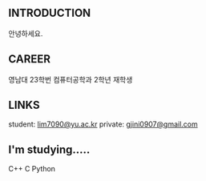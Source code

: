 ## INTRODUCTION
안녕하세요.

## CAREER
영남대 23학번 컴퓨터공학과 2학년 재학생

## LINKS
student: lim7090@yu.ac.kr
private: gjini0907@gmail.com

## I'm studying.....
C++
C
Python


<!--
**Lim-09/Lim-09** is a ✨ _special_ ✨ repository because its `README.md` (this file) appears on your GitHub profile.

Here are some ideas to get you started:

- 🔭 I’m currently working on ...
- 🌱 I’m currently learning ...
- 👯 I’m looking to collaborate on ...
- 🤔 I’m looking for help with ...
- 💬 Ask me about ...
- 📫 How to reach me: ...
- 😄 Pronouns: ...
- ⚡ Fun fact: ...
-->
